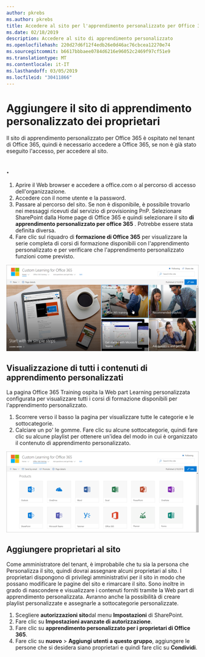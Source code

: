 ```yaml
---
author: pkrebs
ms.author: pkrebs
title: Accedere al sito per l'apprendimento personalizzato per Office 365
ms.date: 02/18/2019
description: Accedere al sito di apprendimento personalizzato
ms.openlocfilehash: 220d27d6f12f4edb26e0d46ac76cbcea12270e74
ms.sourcegitcommit: b6617bbbaee0784d6216e96052c2469f97cf51e9
ms.translationtype: MT
ms.contentlocale: it-IT
ms.lasthandoff: 03/05/2019
ms.locfileid: "30411866"
---
```

# <a name="add-owners-custom-learning-site"></a>Aggiungere il sito di apprendimento personalizzato dei proprietari

Il sito di apprendimento personalizzato per Office 365 è ospitato nel tenant di Office 365, quindi è necessario accedere a Office 365, se non è già stato eseguito l'accesso, per accedere al sito. 

## <a name="sign-in-to-office-365"></a>. 

1.  Aprire il Web browser e accedere a office.com o al percorso di accesso dell'organizzazione. 
2.  Accedere con il nome utente e la password.
3.  Passare al percorso del sito. Se non è disponibile, è possibile trovarlo nei messaggi ricevuti dal servizio di provisioning PnP. Selezionare SharePoint dalla Home page di Office 365 e quindi selezionare il sito **di apprendimento personalizzato per office 365** . Potrebbe essere stata definita diversa. 
5. Fare clic sul riquadro di **formazione di Office 365** per visualizzare la serie completa di corsi di formazione disponibili con l'apprendimento personalizzato e per verificare che l'apprendimento personalizzato funzioni come previsto. 

![CG-GOTO. png](media/cg-goto.png)

## <a name="view-all-the-custom-learning-content"></a>Visualizzazione di tutti i contenuti di apprendimento personalizzati
La pagina Office 365 Training ospita la Web part Learning personalizzata configurata per visualizzare tutti i corsi di formazione disponibili per l'apprendimento personalizzato. 

1. Scorrere verso il basso la pagina per visualizzare tutte le categorie e le sottocategorie.
2. Calciare un po' le gomme. Fare clic su alcune sottocategorie, quindi fare clic su alcune playlist per ottenere un'idea del modo in cui è organizzato il contenuto di apprendimento personalizzato. 

![CG-gotoall. png](media/cg-gotoall.png)

## <a name="add-owners-to-site"></a>Aggiungere proprietari al sito
Come amministratore del tenant, è improbabile che tu sia la persona che Personalizza il sito, quindi dovrai assegnare alcuni proprietari al sito. I proprietari dispongono di privilegi amministrativi per il sito in modo che possano modificare le pagine del sito e rimarcare il sito. Sono inoltre in grado di nascondere e visualizzare i contenuti forniti tramite la Web part di apprendimento personalizzata. Avranno anche la possibilità di creare playlist personalizzate e assegnarle a sottocategorie personalizzate.  

1. Scegliere **autorizzazioni sito**dal menu **Impostazioni** di SharePoint.
2. Fare clic su **Impostazioni avanzate di autorizzazione**.
3. Fare clic su **apprendimento personalizzato per i proprietari di Office 365**.
4. Fare clic su **nuovo** > **Aggiungi utenti a questo gruppo**, aggiungere le persone che si desidera siano proprietari e quindi fare clic su **Condividi**.

